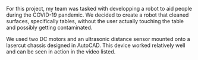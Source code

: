For this project, my team was tasked with developping a robot to aid people during the COVID-19 pandemic. We decided to create a robot that cleaned surfaces, specifically tables, without the user actually touching the table and possibly getting contaminated.

We used two DC motors and an ultrasonic distance sensor mounted onto a lasercut chassis designed in AutoCAD. This device worked relatively well and can be seen in action in the video listed.